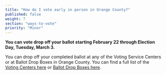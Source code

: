 ```yaml
---
title: "How do I vote early in person in Orange County?"
published: false
weight: 7
section: "ways-to-vote"
priority: "Minor"
---
```


**You can vote drop off your ballot starting February 22 through Election Day, Tuesday, March 3.**  

You can drop off your completed ballot at any of the Voting Service Centers or at Ballot Drop Boxes in Orange County. You can find a full list of the [Voting Centers here](https://ocvote.com/fileadmin/vc/vclist.html) or [Ballot Drop Boxes here](https://ocvote.com/fileadmin/vc/vclist.html).
